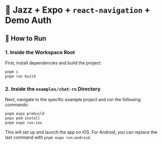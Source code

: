 # 🎷 Jazz + Expo + `react-navigation` + Demo Auth

## 🚀 How to Run

### 1. Inside the Workspace Root

First, install dependencies and build the project:

```bash
pnpm i
pnpm run build
```

### 2. Inside the `examples/chat-rn` Directory

Next, navigate to the specific example project and run the following commands:

```bash
pnpm expo prebuild
pnpx pod-install
pnpm expo run:ios
```

This will set up and launch the app on iOS. For Android, you can replace the last command with `pnpm expo run:android`.
